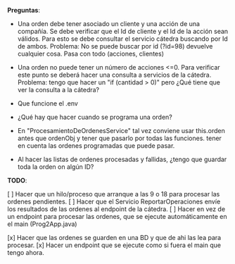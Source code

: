 **Preguntas**:

- Una orden debe tener asociado un cliente y una acción de una compañía. Se debe verificar que el Id de cliente y el Id de la acción sean válidos. Para esto se debe consultar el servicio cátedra buscando por Id de ambos.
  Problema: No se puede buscar por id (?id=98) devuelve cualquier cosa. Pasa con todo (acciones, clientes)

- Una orden no puede tener un número de acciones <=0. Para verificar este punto se deberá hacer una consulta a servicios de la cátedra.
  Problema: tengo que hacer un "if (cantidad > 0)" pero ¿Qué tiene que ver la consulta a la cátedra?

- Que funcione el .env

- ¿Qué hay que hacer cuando se programa una orden?

- En "ProcesamientoDeOrdenesService" tal vez conviene usar this.orden antes que ordenObj y tener que pasarlo por todas las funciones. tener en cuenta las ordenes programadas que puede pasar.

- Al hacer las listas de ordenes procesadas y fallidas, ¿tengo que guardar toda la orden on algún ID?

**TODO**:

[ ] Hacer que un hilo/proceso que arranque a las 9 o 18 para procesar las ordenes pendientes.
[ ] Hacer que el Servicio ReportarOperaciones envíe los resultados de las ordenes al endpoint de la cátedra.
[ ] Hacer en vez de un endpoint para procesar las ordenes, que se ejecute automáticamente en el main (Prog2App.java)

[x] Hacer que las ordenes se guarden en una BD y que de ahi las lea para procesar.
[x] Hacer un endpoint que se ejecute como si fuera el main que tengo ahora.
